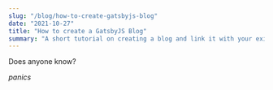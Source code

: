 ```yaml
---
slug: "/blog/how-to-create-gatsbyjs-blog"
date: "2021-10-27"
title: "How to create a GatsbyJS Blog"
summary: "A short tutorial on creating a blog and link it with your existing GatsbyJS site"
---
```


Does anyone know?

*panics*

